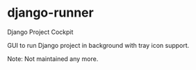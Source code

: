 # django-runner
Django Project Cockpit

GUI to run Django project in background with tray icon support.

Note: Not maintained any more.
